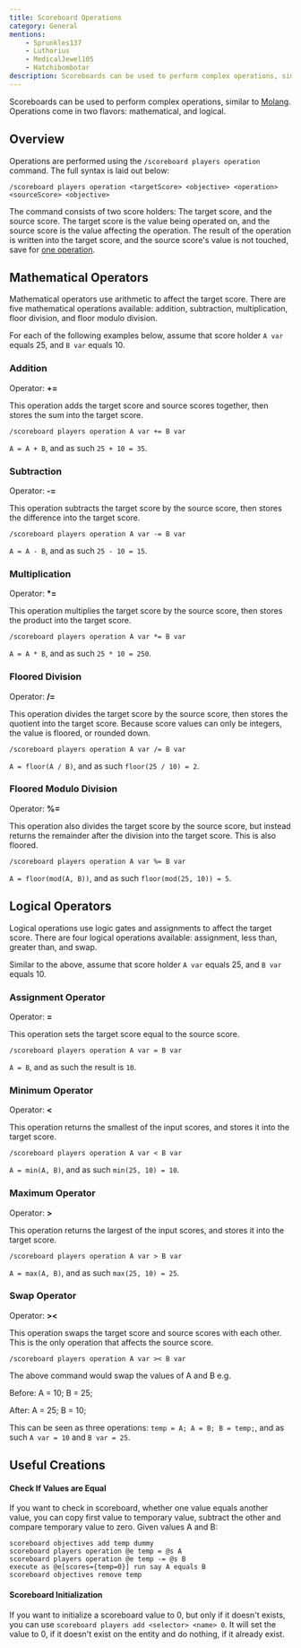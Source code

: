 ```yaml
---
title: Scoreboard Operations
category: General
mentions:
    - Sprunkles137
    - Luthorius
    - MedicalJewel105
    - Hatchibombotar
description: Scoreboards can be used to perform complex operations, similar to MoLang. Operations come in two flavors - mathematical, and logical.
---
```


Scoreboards can be used to perform complex operations, similar to [Molang](/concepts/molang). Operations come in two flavors: mathematical, and logical.

## Overview
Operations are performed using the `/scoreboard players operation` command. The full syntax is laid out below:
```
/scoreboard players operation <targetScore> <objective> <operation> <sourceScore> <objective>
```
The command consists of two score holders: The target score, and the source score. The target score is the value being operated on, and the source score is the value affecting the operation. The result of the operation is written into the target score, and the source score's value is not touched, save for [one operation](/commands/scoreboard-operations#swap-operator).

## Mathematical Operators
Mathematical operators use arithmetic to affect the target score. There are five mathematical operations available: addition, subtraction, multiplication, floor division, and floor modulo division.

For each of the following examples below, assume that score holder `A var` equals 25, and `B var` equals 10.

### Addition
Operator: **+=**

This operation adds the target score and source scores together, then stores the sum into the target score.
```
/scoreboard players operation A var += B var
```
`A = A + B`, and as such `25 + 10 = 35`.

### Subtraction
Operator: **-=**

This operation subtracts the target score by the source score, then stores the difference into the target score.
```
/scoreboard players operation A var -= B var
```
`A = A - B`, and as such `25 - 10 = 15`.

### Multiplication
Operator: **\*=**

This operation multiplies the target score by the source score, then stores the product into the target score.
```
/scoreboard players operation A var *= B var
```
`A = A * B`, and as such `25 * 10 = 250`.

### Floored Division
Operator: **/=**

This operation divides the target score by the source score, then stores the quotient into the target score. Because score values can only be integers, the value is floored, or rounded down.
```
/scoreboard players operation A var /= B var
```
`A = floor(A / B)`, and as such `floor(25 / 10) = 2`.

### Floored Modulo Division
Operator: **%=**

This operation also divides the target score by the source score, but instead returns the remainder after the division into the target score. This is also floored.
```
/scoreboard players operation A var %= B var
```
`A = floor(mod(A, B))`, and as such `floor(mod(25, 10)) = 5`.

## Logical Operators
Logical operations use logic gates and assignments to affect the target score. There are four logical operations available: assignment, less than, greater than, and swap.

Similar to the above, assume that score holder `A var` equals 25, and `B var` equals 10.

### Assignment Operator
Operator: **=**

This operation sets the target score equal to the source score.
```
/scoreboard players operation A var = B var
```
`A = B`, and as such the result is `10`.

### Minimum Operator
Operator: **<**

This operation returns the smallest of the input scores, and stores it into the target score.
```
/scoreboard players operation A var < B var
```
`A = min(A, B)`, and as such `min(25, 10) = 10`.

### Maximum Operator
Operator: **>**

This operation returns the largest of the input scores, and stores it into the target score.
```
/scoreboard players operation A var > B var
```
`A = max(A, B)`, and as such `max(25, 10) = 25`.

### Swap Operator
Operator: **><**

This operation swaps the target score and source scores with each other. This is the only operation that affects the source score.
```
/scoreboard players operation A var >< B var
```
The above command would swap the values of A and B e.g.

Before: A = 10; B = 25;

After: A = 25; B = 10;

This can be seen as three operations: `temp = A; A = B; B = temp;`, and as such `A var = 10` and `B var = 25`.

## Useful Creations

#### Check If Values are Equal

If you want to check in scoreboard, whether one value equals another value, you can copy first value to temporary value, subtract the other and compare temporary value to zero. Given values A and B:

<CodeHeader></CodeHeader>

```
scoreboard objectives add temp dummy
scoreboard players operation @e temp = @s A
scoreboard players operation @e temp -= @s B
execute as @e[scores={temp=0}] run say A equals B
scoreboard objectives remove temp
```

#### Scoreboard Initialization

If you want to initialize a scoreboard value to 0, but only if it doesn't exists, you can use `scoreboard players add <selector> <name> 0`. It will set the value to 0, if it doesn't exist on the entity and do nothing, if it already exist.
